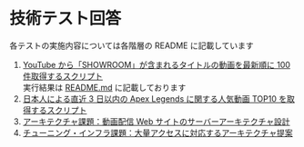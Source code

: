 # 技術テスト回答

各テストの実施内容については各階層の README に記載しています

1. [YouTube から「SHOWROOM」が含まれるタイトルの動画を最新順に 100 件取得するスクリプト](https://github.com/RyoGreen/showroom_tech_test/tree/main/1_youtube_showroom)  
   実行結果は [README.md](https://github.com/RyoGreen/showroom_tech_test/blob/main/1_youtube_showroom/README.md#%E5%AE%9F%E8%A1%8C%E7%B5%90%E6%9E%9C) に記載しております
1. [日本人による直近 3 日以内の Apex Legends に関する人気動画 TOP10 を取得するスクリプト](https://github.com/RyoGreen/showroom_tech_test/tree/main/2_youtube_apex)
1. [アーキテクチャ課題：動画配信 Web サイトのサーバーアーキテクチャ設計](https://github.com/RyoGreen/showroom_tech_test/tree/main/3_4_video_platform#%E3%83%86%E3%82%B9%E3%83%88-3)
1. [チューニング・インフラ課題：大量アクセスに対応するアーキテクチャ提案](https://github.com/RyoGreen/showroom_tech_test/blob/main/3_4_video_platform/README.md#%E3%83%86%E3%82%B9%E3%83%88-4)
